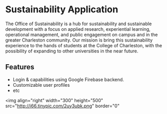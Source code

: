 # Sustainability Application

The Office of Sustainability is a hub for sustainability and sustainable development with a focus on applied research, experiential learning, operational management, and public engagement on campus and in the greater Charleston community. Our mission is bring this sustainability experience to the hands of students at the College of Charleston, with the possibility of expanding to other universities in the near future.

## Features

* Login & capabilities using Google Firebase backend.
* Customizable user profiles
* etc


<a target="_blank"><img align="right" width="300" height="500" src="http://i66.tinypic.com/2uy3ubk.png" border="0"</a>
